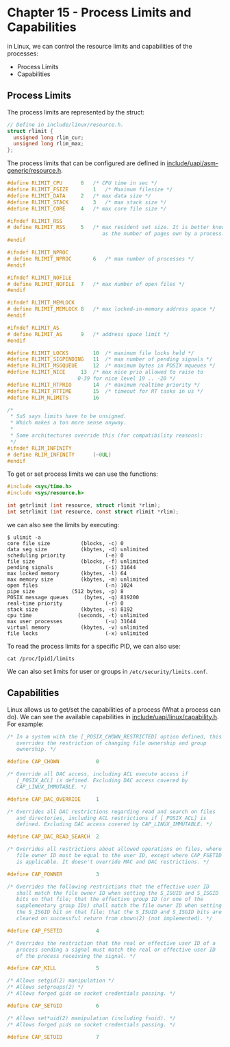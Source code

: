 
# Chapter 15 - Process Limits and Capabilities

in Linux, we can control the resource limits and capabilities of the
processes:

- Process Limits
- Capabilities


## Process Limits

The process limits are represented by the struct:

```c
// Define in include/linux/resource.h.
struct rlimit {
  unsigned long rlim_cur;
  unsigned long rlim_max;
};
```
The process limits that can be configured are defined in
[include/uapi/asm-generic/resource.h](https://elixir.bootlin.com/linux/latest/source/include/uapi/asm-generic/resource.h#L16).


```c
#define RLIMIT_CPU		0	/* CPU time in sec */
#define RLIMIT_FSIZE		1	/* Maximum filesize */
#define RLIMIT_DATA		2	/* max data size */
#define RLIMIT_STACK		3	/* max stack size */
#define RLIMIT_CORE		4	/* max core file size */

#ifndef RLIMIT_RSS
# define RLIMIT_RSS		5	/* max resident set size. It is better known
                               as the number of pages own by a process.*/
#endif

#ifndef RLIMIT_NPROC
# define RLIMIT_NPROC		6	/* max number of processes */
#endif

#ifndef RLIMIT_NOFILE
# define RLIMIT_NOFILE	7	/* max number of open files */
#endif

#ifndef RLIMIT_MEMLOCK
# define RLIMIT_MEMLOCK	8	/* max locked-in-memory address space */
#endif

#ifndef RLIMIT_AS
# define RLIMIT_AS		9	/* address space limit */
#endif

#define RLIMIT_LOCKS		10	/* maximum file locks held */
#define RLIMIT_SIGPENDING	11	/* max number of pending signals */
#define RLIMIT_MSGQUEUE		12	/* maximum bytes in POSIX mqueues */
#define RLIMIT_NICE		13	/* max nice prio allowed to raise to
					   0-39 for nice level 19 .. -20 */
#define RLIMIT_RTPRIO		14	/* maximum realtime priority */
#define RLIMIT_RTTIME		15	/* timeout for RT tasks in us */
#define RLIM_NLIMITS		16

/*
 * SuS says limits have to be unsigned.
 * Which makes a ton more sense anyway.
 *
 * Some architectures override this (for compatibility reasons):
 */
#ifndef RLIM_INFINITY
# define RLIM_INFINITY		(~0UL)
#endif
```

To get or set process limits we can use the functions:

```c
#include <sys/time.h>
#include <sys/resource.h>

int getrlimit (int resource, struct rlimit *rlim);
int setrlimit (int resource, const struct rlimit *rlim);
```

we can also see the limits by executing:

```shell
$ ulimit -a
core file size          (blocks, -c) 0
data seg size           (kbytes, -d) unlimited
scheduling priority             (-e) 0
file size               (blocks, -f) unlimited
pending signals                 (-i) 31644
max locked memory       (kbytes, -l) 64
max memory size         (kbytes, -m) unlimited
open files                      (-n) 1024
pipe size            (512 bytes, -p) 8
POSIX message queues     (bytes, -q) 819200
real-time priority              (-r) 0
stack size              (kbytes, -s) 8192
cpu time               (seconds, -t) unlimited
max user processes              (-u) 31644
virtual memory          (kbytes, -v) unlimited
file locks                      (-x) unlimited
```

To read the process limits for a specific PID, we can also use:

```shell
cat /proc/[pid]/limits
```

We can also set limits for user or groups in `/etc/security/limits.conf`.

## Capabilities

Linux allows us to get/set the capabilities of a process (What a process can do).
We can see the available capabilities in
[include/uapi/linux/capability.h](https://elixir.bootlin.com/linux/latest/source/include/uapi/linux/capability.h#L140).
For example:

```c
/* In a system with the [_POSIX_CHOWN_RESTRICTED] option defined, this
   overrides the restriction of changing file ownership and group
   ownership. */

#define CAP_CHOWN            0

/* Override all DAC access, including ACL execute access if
   [_POSIX_ACL] is defined. Excluding DAC access covered by
   CAP_LINUX_IMMUTABLE. */

#define CAP_DAC_OVERRIDE     1

/* Overrides all DAC restrictions regarding read and search on files
   and directories, including ACL restrictions if [_POSIX_ACL] is
   defined. Excluding DAC access covered by CAP_LINUX_IMMUTABLE. */

#define CAP_DAC_READ_SEARCH  2

/* Overrides all restrictions about allowed operations on files, where
   file owner ID must be equal to the user ID, except where CAP_FSETID
   is applicable. It doesn't override MAC and DAC restrictions. */

#define CAP_FOWNER           3

/* Overrides the following restrictions that the effective user ID
   shall match the file owner ID when setting the S_ISUID and S_ISGID
   bits on that file; that the effective group ID (or one of the
   supplementary group IDs) shall match the file owner ID when setting
   the S_ISGID bit on that file; that the S_ISUID and S_ISGID bits are
   cleared on successful return from chown(2) (not implemented). */

#define CAP_FSETID           4

/* Overrides the restriction that the real or effective user ID of a
   process sending a signal must match the real or effective user ID
   of the process receiving the signal. */

#define CAP_KILL             5

/* Allows setgid(2) manipulation */
/* Allows setgroups(2) */
/* Allows forged gids on socket credentials passing. */

#define CAP_SETGID           6

/* Allows set*uid(2) manipulation (including fsuid). */
/* Allows forged pids on socket credentials passing. */

#define CAP_SETUID           7

```
